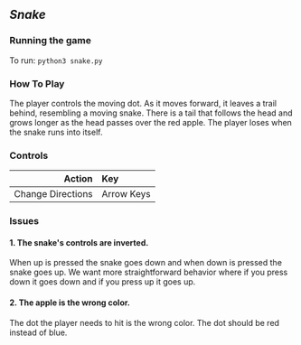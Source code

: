 ## *Snake*
### **Running the game**
To run: `python3 snake.py`

### **How To Play**
The player controls the moving dot. As it moves forward, it leaves a trail behind, resembling a moving snake. There is a tail that follows the head and grows longer as the head passes over the red apple. The player loses when the snake runs into itself.

### **Controls**
| Action | Key |
|----:|:---|
|  Change Directions | Arrow Keys  |

### **Issues**
#### 1. The snake's controls are inverted.
When up is pressed the snake goes down and when down is pressed the snake goes up. We want more straightforward behavior where if you press down it goes down and if you press up it goes up.

#### 2. The apple is the wrong color.
The dot the player needs to hit is the wrong color. The dot should be red instead of blue.
